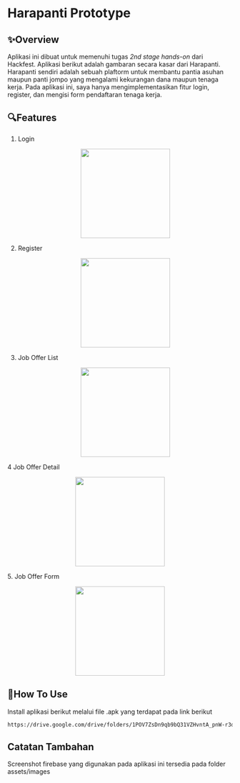 # Harapanti Prototype

## ✨Overview
Aplikasi ini dibuat untuk memenuhi tugas _2nd stage hands-on_ dari Hackfest. Aplikasi berikut adalah gambaran secara kasar dari Harapanti. Harapanti sendiri adalah sebuah plaftorm untuk membantu pantia asuhan maupun panti jompo yang mengalami kekurangan dana maupun tenaga kerja. Pada aplikasi ini, saya hanya mengimplementasikan fitur login, register, dan mengisi form pendaftaran tenaga kerja.

## 🔍Features
1. Login
   <p align="center">
     <img src="https://github.com/ninoaddict/Harapanti_2nd_Stage/blob/master/assets/images/photo_2024-01-12_23-40-29.jpg" width="200">
   </p>
2. Register
   <p align="center">
     <img src="https://github.com/ninoaddict/Harapanti_2nd_Stage/blob/master/assets/images/photo_2024-01-12_23-40-34.jpg" width="200">
   </p>
3. Job Offer List
   <p align="center">
     <img src="https://github.com/ninoaddict/Harapanti_2nd_Stage/blob/master/assets/images/photo_2024-01-12_23-40-36.jpg" width="200">
   </p>
4 Job Offer Detail
   <p align="center">
     <img src="https://github.com/ninoaddict/Harapanti_2nd_Stage/blob/master/assets/images/photo_2024-01-12_23-40-37.jpg" width="200">
   </p>
5. Job Offer Form
   <p align="center">
     <img src="https://github.com/ninoaddict/Harapanti_2nd_Stage/blob/master/assets/images/photo_2024-01-12_23-40-39.jpg" width="200">
   </p>

## 📘How To Use
Install aplikasi berikut melalui file .apk yang terdapat pada link berikut
```bash
https://drive.google.com/drive/folders/1POV7ZsDn9qb9bQ31VZHvntA_pnW-r3dH
```

## Catatan Tambahan
Screenshot firebase yang digunakan pada aplikasi ini tersedia pada folder assets/images
